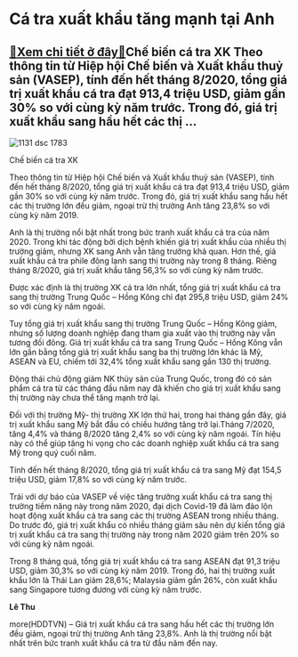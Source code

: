 Cá tra xuất khẩu tăng mạnh tại Anh
==================================

[:gift:Xem chi tiết ở đây:gift:](https://hddtvn.com/ca-tra-xuat-khau-tang-manh-tai-anh/)Chế biến cá tra XK Theo thông tin từ Hiệp hội Chế biến và Xuất khẩu thuỷ sản (VASEP), tính đến hết tháng 8/2020, tổng giá trị xuất khẩu cá tra đạt 913,4 triệu USD, giảm gần 30% so với cùng kỳ năm trước. Trong đó, giá trị xuất khẩu sang hầu hết các thị …
-------------------------------------------------------------------------------------------------------------------------------------------------------------------------------------------------------------------------------------------------------------





![1131 dsc 1783](https://haiquanonline.com.vn/stores/news_dataimages/hoalt/052020/30/16/in_article/1131_DSC_1783.jpg?rt=20200923095357 "undefined")


Chế biến cá tra XK



Theo thông tin từ Hiệp hội Chế biến và Xuất khẩu thuỷ sản (VASEP), tính đến hết tháng 8/2020, tổng giá trị xuất khẩu cá tra đạt 913,4 triệu USD, giảm gần 30% so với cùng kỳ năm trước. Trong đó, giá trị xuất khẩu sang hầu hết các thị trường lớn đều giảm, ngoại trừ thị trường Anh tăng 23,8% so với cùng kỳ năm 2019.


Anh là thị trường nổi bật nhất trong bức tranh xuất khẩu cá tra của năm 2020. Trong khi tác động bởi dịch bệnh khiến giá trị xuất khẩu của nhiều thị trường giảm, nhưng XK sang Anh vẫn tăng trưởng khả quan. Hơn thế, giá xuất khẩu cá tra phile đông lạnh sang thị trường này trong 8 tháng. Riêng tháng 8/2020, giá trị xuất khẩu tăng 56,3% so với cùng kỳ năm trước.


Được xác định là thị trường XK cá tra lớn nhất, tổng giá trị xuất khẩu cá tra sang thị trường Trung Quốc – Hồng Kông chỉ đạt 295,8 triệu USD, giảm 24% so với cùng kỳ năm ngoái.


Tuy tổng giá trị xuất khẩu sang thị trường Trung Quốc – Hồng Kông giảm, nhưng số lượng doanh nghiệp đang tham gia xuất vào thị trường này vẫn tương đối đông. Giá trị xuất khẩu cá tra sang Trung Quốc – Hồng Kông vẫn lớn gần bằng tổng giá trị xuất khẩu sang ba thị trường lớn khác là Mỹ, ASEAN và EU, chiếm tới 32,4% tổng xuất khẩu sang gần 130 thị trường.


Động thái chủ động giảm NK thủy sản của Trung Quốc, trong đó có sản phẩm cá tra từ các tháng đầu năm nay đã khiến cho giá trị xuất khẩu sang thị trường này chưa thể tăng mạnh trở lại.


Đối với thị trường Mỹ- thị trường XK lớn thứ hai, trong hai tháng gần đây, giá trị xuất khẩu sang Mỹ bắt đầu có chiều hướng tăng trở lại.Tháng 7/2020, tăng 4,4% và tháng 8/2020 tăng 2,4% so với cùng kỳ năm ngoái. Tín hiệu này có thể giúp tăng hi vọng cho các doanh nghiệp xuất khẩu cá tra sang Mỹ trong quý cuối năm.


Tính đến hết tháng 8/2020, tổng giá trị xuất khẩu cá tra sang Mỹ đạt 154,5 triệu USD, giảm 17,8% so với cùng kỳ năm trước.


Trái với dự báo của VASEP về việc tăng trưởng xuất khẩu cá tra sang thị trường tiềm năng này trong năm 2020, đại dịch Covid-19 đã làm đảo lộn hoạt động xuất khẩu cá tra sang các thị trường ASEAN trong nhiều tháng. Do trước đó, giá trị xuất khẩu có nhiều tháng giảm sâu nên dự kiến tổng giá trị xuất khẩu cá tra sang thị trường này trong năm 2020 giảm trên 20% so với cùng kỳ năm ngoái.


Trong 8 tháng quá, tổng giá trị xuất khẩu cá tra sang ASEAN đạt 91,3 triệu USD, giảm 30,3% so với cùng kỳ năm 2019. Trong đó, hai thị trường xuất khẩu lớn là Thái Lan giảm 28,6%; Malaysia giảm gần 26%, còn xuất khẩu sang Singapore tương đương với cùng kỳ năm trước.




**Lê Thu**



more(HDDTVN) – Giá trị xuất khẩu cá tra sang hầu hết các thị trường lớn đều giảm, ngoại trừ thị trường Anh tăng 23,8%. Anh là thị trường nổi bật nhất trên bức tranh xuất khẩu cá tra từ đầu năm đến nay.

